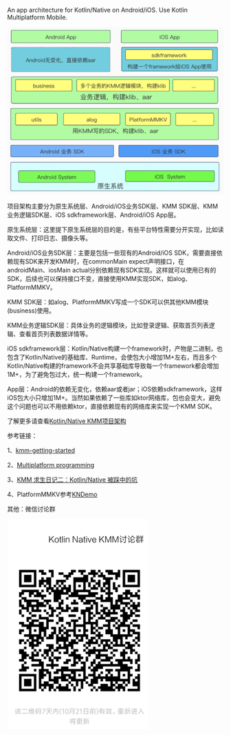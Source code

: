 An app architecture for Kotlin/Native on Android/iOS. Use Kotlin Multiplatform Mobile.

![](images/kmm-app-architecture.png)

项目架构主要分为原生系统层、Android/iOS业务SDK层、KMM SDK层、KMM业务逻辑SDK层、iOS sdkframework层、Android/iOS App层。

原生系统层：这里提下原生系统层的目的是，有些平台特性需要分开实现，比如读取文件、打印日志、摄像头等。

Android/iOS业务SDK层：主要是包括一些现有的Android/iOS SDK，需要直接依赖现有SDK来开发KMM时，在commonMain expect声明接口，在androidMain、iosMain actual分别依赖现有SDK实现。这样就可以使用已有的SDK，后续也可以保持接口不变，直接使用KMM实现SDK，如alog、PlatformMMKV。

KMM SDK层：如alog、PlatformMMKV写成一个SDK可以供其他KMM模块(business)使用。

KMM业务逻辑SDK层：具体业务的逻辑模块，比如登录逻辑、获取首页列表逻辑、查看首页列表数据详情等。

iOS sdkframework层：Kotlin/Native构建一个framework时，产物是二进制，也包含了Kotlin/Native的基础库、Runtime，会使包大小增加1M+左右，而且多个Kotlin/Native构建的framework不会共享基础库导致每一个framework都会增加1M+，为了避免包过大，统一构建一个framework。

App层：Android的依赖无变化，依赖aar或者jar；iOS依赖sdkframework，这样iOS包大小只增加1M+。当然如果依赖了一些库如ktor网络库，包也会变大，避免这个问题也可以不用依赖ktor，直接依赖现有的网络库来实现一个KMM SDK。

了解更多请查看[Kotlin/Native KMM项目架构](https://libill.github.io/2021/10/14/Kotlin-Native-KMM-app-architecture/)

参考链接：

1、[kmm-getting-started](https://kotlinlang.org/docs/kmm-getting-started.html)

2、[Multiplatform programming](https://kotlinlang.org/docs/multiplatform.html)

3、[KMM 求生日记二：Kotlin/Native 被踩中的坑](https://mp.weixin.qq.com/s/e3k5JcxG1FvGlNkOyjNIFw)

4、PlatformMMKV参考[KNDemo](https://github.com/River418/KNDemo)

其他：微信讨论群

![](images/wechat_group.png)